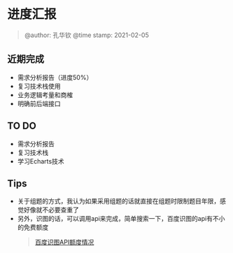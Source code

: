 # 进度汇报
> @author: 孔华钦
> @time stamp: 2021-02-05

## 近期完成

* 需求分析报告（进度50%）  
* 复习技术栈使用  
* 业务逻辑考量和商榷
* 明确前后端接口

## TO DO

* 需求分析报告
* 复习技术栈
* 学习Echarts技术

## Tips

* 关于组题的方式，我认为如果采用组题的话就直接在组题时限制题目年限，感觉好像就不必要查重了
* 另外，识图的话，可以调用api来完成，简单搜索一下，百度识图的api有不小的免费额度
  > [百度识图API额度情况](https://cloud.baidu.com/doc/IMAGERECOGNITION/s/Yk3bcxagu)